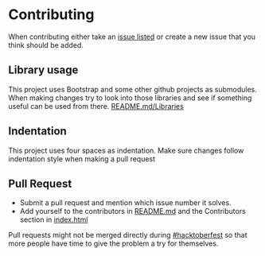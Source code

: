 # Contributing
When contributing either take an [issue listed](https://github.com/mmikaeleriksson/workTime/issues) or create a new issue that you think should be added.

## Library usage
This project uses Bootstrap and some other github projects as submodules.
When making changes try to look into those libraries and see if something useful can be used from there.
[README.md/Libraries](https://github.com/mmikaeleriksson/workTime/blob/master/README.md#libraries)

## Indentation
This project uses four spaces as indentation.
Make sure changes follow indentation style when making a pull request

## Pull Request
- Submit a pull request and mention which issue number it solves.
- Add yourself to the contributors in [README.md](https://github.com/mmikaeleriksson/workTime/blob/master/README.md) and the Contributors section in [index.html](https://github.com/mmikaeleriksson/workTime/blob/master/index.html)

Pull requests might not be merged directly during [#hacktoberfest](https://hacktoberfest.digitalocean.com/) so that more people have time to give the problem a try for themselves.
